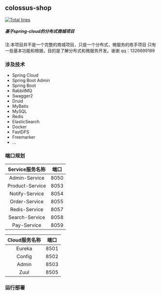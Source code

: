 ## colossus-shop
[![Total lines](https://tokei.rs/b1/github/liusy456/colossus-shop?category=lines)](https://github.com/liusy456/colossus-shop)
##### 基于spring-cloud的分布式商城项目
注:本项目并不是一个完整的商城项目，只是一个分布式，微服务的练手项目
只有一些基本功能和根据，目的是了解分布式和微服务开发。谢谢
qq：1326699189

### 涉及技术
* Spring Cloud
* Spring Boot Admin
* Spring Boot
* RabbitMQ
* Swagger2
* Druid
* MyBatis
* MySQL
* Redis
* ElasticSearch
* Docker
* FastDFS
* Freemarker
* ...

### 端口规划
| Service服务名称|端口|
|:-:|:-:|
| Admin-Service      	|8050 |
| Product-Service       |8053 |
| Notify-Service     	|8054 |
| Order-Service      	|8055 |
| Redis-Service      	|8057 |
| Search-Service     	|8058 |
| Pay-Service     		|8059 |

|Cloud服务名称|端口|
|:-:|:-:|
| Eureka      	 	|8501 |
| Config     		|8502 |
| Admin	     	 	|8503 |
| Zuul     	 	 	|8505 |

### 运行部署




